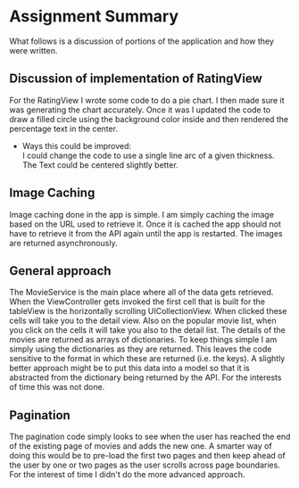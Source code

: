 # Assignment Summary

What follows is a discussion of portions of the application and how they were written.   

## Discussion of implementation of RatingView
For the RatingView I wrote some code to do a pie chart.  I then made sure it was generating the chart accurately.   Once it was I updated the code to draw a filled circle using the background color inside and then rendered the percentage text in the center.

- Ways this could be improved:  
I could change the code to use a single line arc of a given thickness. 
The Text could be centered slightly better.

## Image Caching
Image caching done in the app is simple.  I am simply caching the image based on the URL used to retrieve it.  Once it is cached the app should not have to retrieve it from the API again until the app is restarted.  The images are returned asynchronously.

## General approach
The MovieService is the main place where all of the data gets retrieved.  When the ViewController gets invoked the first cell that is built for the tableView is the horizontally scrolling UICollectionView.   When clicked these cells will take you to the detail view.   Also on the popular movie list, when you click on the cells it will take you also to the detail list.   The details of the movies are returned as arrays of dictionaries.  To keep things simple I am simply using the dictionaries as they are returned.   This leaves the code sensitive to the format in which these are returned (i.e. the keys).   A slightly better approach might be to put this data into a model so that it is abstracted from the dictionary being returned by the API.  For the interests of time this was not done.

## Pagination
The pagination code simply looks to see when the user has reached the end of the existing page of movies and adds the new one.  A smarter way of doing this would be to pre-load the first two pages and then keep ahead of the user by one or two pages as the user scrolls across page boundaries.  For the interest of time I didn't do the more advanced approach.